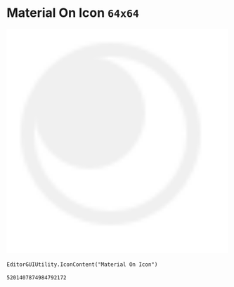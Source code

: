 # Material On Icon `64x64`
<img src="/img/Material%20On%20Icon.png" width=512 height=512>

``` CSharp
EditorGUIUtility.IconContent("Material On Icon")
```
```
5201407874984792172
```
